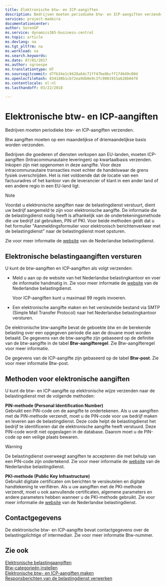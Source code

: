 ```yaml
---
title: Elektronische btw- en ICP-aangiften
description: Bedrijven moeten periodieke btw- en ICP-aangiften verzenden.
services: project-madeira
documentationcenter: 
author: SorenGP
ms.service: dynamics365-business-central
ms.topic: article
ms.devlang: na
ms.tgt_pltfrm: na
ms.workload: na
ms.search.keywords: 
ms.date: 07/01/2017
ms.author: sgroespe
ms.translationtype: HT
ms.sourcegitcommit: d7fb34e1c9428a64c71ff47be8bcff174649c00d
ms.openlocfilehash: 8341d8b1cb72ea9db0e9c3fc9001915a628b0470
ms.contentlocale: nl-nl
ms.lasthandoff: 03/22/2018

---
```

# <a name="electronic-vat-and-icp-declarations"></a>Elektronische btw- en ICP-aangiften
Bedrijven moeten periodieke btw- en ICP-aangiften verzenden.  

Btw aangiften moeten op een maandelijkse of driemaandelijkse basis worden verzonden.  

Bedrijven die goederen of diensten verkopen aan EU-landen, moeten ICP-aangiften (Intracommunautaire leveringen) op kwartaalbasis verzenden. Inkopen zijn niet opgenomen in deze aangifte. Voor deze intracommunautaire transacties moet echter de handelswaar de grens fysiek overschrijden. Het is niet voldoende dat de locatie van een factuuradres of het kantoor van de leverancier of klant in een ander land of een andere regio in een EU-land ligt.  

> [!NOTE]  
>  Voordat u elektronische aangiften naar de belastingdienst verstuurt, dient uw bedrijf aangemeld te zijn voor elektronische aangifte. De informatie die de belastingdienst nodig heeft is afhankelijk van de ondertekeningsmethode die uw bedrijf zal gebruiken, PIN of PKI. Voor beide methoden geldt dat u het formulier "Aanmeldingsformulier voor elektronisch berichtenverkeer met de belastingdienst" naar de belastingdienst moet opsturen.  
>   
>  Zie voor meer informatie de [website](http://go.microsoft.com/fwlink/?LinkID=223151) van de Nederlandse belastingdienst.  

## <a name="submitting-electronic-tax-declarations"></a>Elektronische belastingaangiften versturen  
U kunt de btw-aangiften en ICP-aangiften als volgt verzenden:  

- Meld u aan op de website van het Nederlandse belastingkantoor en voer de informatie handmatig in. Zie voor meer informatie de [website](http://go.microsoft.com/fwlink/?LinkID=223151) van de Nederlandse belastingdienst.  

    Voor ICP-aangiften kunt u maximaal 99 regels invoeren.  

- Een elektronische aangifte maken en het versleutelde bestand via SMTP (Simple Mail Transfer Protocol) naar het Nederlandse belastingkantoor versturen.  

De elektronische btw-aangifte bevat de geboekte btw en de berekende belasting over een opgegeven periode die aan de douane moet worden betaald. De gegevens van de btw-aangifte zijn gebaseerd op de definitie van de btw-aangifte in de tabel **Btw-aangifteregel**. Zie Btw-aangifteregel voor meer informatie.  

De gegevens van de ICP-aangifte zijn gebaseerd op de tabel **Btw-post**. Zie voor meer informatie Btw-post.  

## <a name="electronic-tax-declaration-methods"></a>Methoden voor elektronische aangiften  
U kunt de btw- en ICP-aangifte op elektronische wijze verzenden naar de belastingdienst met de volgende methoden:  

**PIN-methode (Personal Identification Number)**  
 Gebruikt een PIN-code om de aangifte te ondertekenen. Als u uw aangiften met de PIN-methode verzendt, moet u de PIN-code voor uw bedrijf maken en leveren aan de belastingdienst. Deze code helpt de belastingdienst het bedrijf te identificeren dat de elektronische aangifte heeft verstuurd. Deze PIN-code wordt niet opgeslagen in de database. Daarom moet u de PIN-code op een veilige plaats bewaren.  

> [!WARNING]  
>  De belastingdienst overweegt aangiften te accepteren die met behulp van een PIN-code zijn ondertekend. Zie voor meer informatie de [website](http://go.microsoft.com/fwlink/?LinkID=223151) van de Nederlandse belastingdienst.  

**PKI-methode (Public Key Infrastructure)**  
 Gebruikt digitale certificaten om berichten te versleutelen en digitale handtekening te verifiëren. Als u uw aangiften met de PKI-methode verzendt, moet u ook aanvullende certificaten, algemene parameters en andere parameters hebben wanneer u de PKI-methode gebruikt. Zie voor meer informatie de [website](http://go.microsoft.com/fwlink/?LinkID=223151) van de Nederlandse belastingdienst.  

## <a name="contact-information"></a>Contactgegevens  
De elektronische btw- en ICP-aangifte bevat contactgegevens over de belastingplichtige of intermediair. Zie voor meer informatie Btw-nummer.  

## <a name="see-also"></a>Zie ook  
 [Elektronische belastingaangiften](electronic-tax-declarations.md)   
 [Btw-categorieën instellen](how-to-set-up-vat-categories.md)   
 [Elektronische btw- en ICP-aangiften maken](how-to-create-electronic-vat-and-icp-declarations.md)   
 [Responsberichten van de belastingdienst verwerken](how-to-process-response-messages-from-tax-authorities.md)

